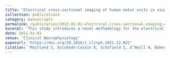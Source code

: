 ```yaml
---
title: "Electrical cross-sectional imaging of human motor units in vivo"
collection: publications
category: manuscripts
permalink: /publication/2022-01-01-electrical-cross-sectional-imaging-of-human-motor-units-in-vivo
excerpt: 'This study introduces a novel methodology for the electrical cross-sectional imaging of human motor units'
date: 2022-01-01
venue: 'Clinical Neurophysiology'
paperurl: 'https://doi.org/10.1016/j.clinph.2021.12.022'
citation: 'Maitland S, Escobedo-Cousin E, Schofield I, O’Neill A, Baker S, Whittaker R. (2022). &quot;Electrical cross-sectional imaging of human motor units in vivo.&quot; <i>Clinical Neurophysiology</i>, 136:82–92.'
---
```

